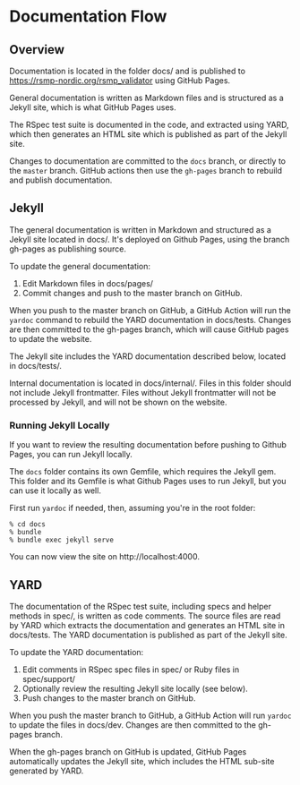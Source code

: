 # Documentation Flow

## Overview
Documentation is located in the folder docs/ and is published to https://rsmp-nordic.org/rsmp_validator using GitHub Pages.

General documentation is written as Markdown files and is structured as a Jekyll site, which is what GitHub Pages uses.

The RSpec test suite is documented in the code, and extracted using YARD, which then generates an HTML site which is published as part of the Jekyll site.

Changes to documentation are committed to the `docs` branch, or directly to the `master` branch. GitHub actions then use the `gh-pages` branch to rebuild and publish documentation.

## Jekyll
The general documentation is written in Markdown and structured as a Jekyll site located in docs/. It's deployed on Github Pages, using the branch gh-pages as publishing source.

To update the general documentation:

1. Edit Markdown files in docs/pages/
2. Commit changes and push to the master branch on GitHub.

When you push to the master branch on GitHub, a GitHub Action will run the `yardoc` command to rebuild the YARD documentation in docs/tests. Changes are then committed to the gh-pages branch, which will cause GitHub pages to update the website.

The Jekyll site includes the YARD documentation described below, located in docs/tests/.

Internal documentation is located in docs/internal/. Files in this folder should not include Jekyll frontmatter. Files without Jekyll frontmatter will not be processed by Jekyll, and will not be shown on the website.

### Running Jekyll Locally
If you want to review the resulting documentation before pushing to Github Pages, you can run Jekyll locally.

The `docs` folder contains its own Gemfile, which requires the Jekyll gem. This folder and its Gemfile is what Github Pages uses to run Jekyll, but you can use it locally as well.

First run `yardoc` if needed, then, assuming you're in the root folder:

```
% cd docs
% bundle
% bundle exec jekyll serve
```

You can now view the site on http://localhost:4000.

## YARD
The documentation of the RSpec test suite, including specs and helper methods in spec/, is written as code comments. The source files are read by YARD which extracts the documentation and generates an HTML site in docs/tests. The YARD documentation is published as part of the Jekyll site.

To update the YARD documentation:

1. Edit comments in RSpec spec files in spec/ or Ruby files in spec/support/
2. Optionally review the resulting Jekyll site locally (see below).
2. Push changes to the master branch on GitHub.

When you push the master branch to GitHub, a GitHub Action will run `yardoc` to update the files in docs/dev. Changes are then committed to the gh-pages branch.

When the gh-pages branch on GitHub is updated, GitHub Pages automatically updates the Jekyll site, which includes the HTML sub-site generated by YARD.
